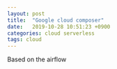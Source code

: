```yaml
---
layout: post
title:  "Google cloud composer"
date:   2019-10-28 10:51:23 +0900
categories: cloud serverless
tags: cloud
---
```

Based on the airflow
